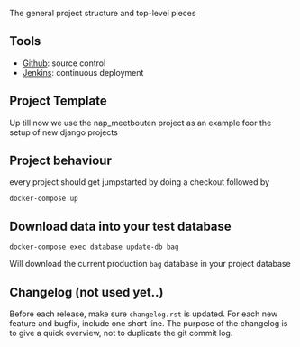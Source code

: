 The general project structure and top-level pieces

## Tools

- [Github](https://github.com/DatapuntAmsterdam/): source control
- [Jenkins](https://ci.datapunt.amsterdam.nl/): continuous deployment

## Project Template

Up till now we use the nap_meetbouten project as an example foor the setup of new django projects

## Project behaviour

every project should get jumpstarted by doing a checkout followed by
    
    docker-compose up
    
## Download data into your test database

    docker-compose exec database update-db bag
    
Will download the current production `bag` database in your project database

## Changelog (not used yet..)

Before each release, make sure `changelog.rst` is updated. For each new feature
and bugfix, include one short line. The purpose of the changelog is to give a
quick overview, not to duplicate the git commit log.
